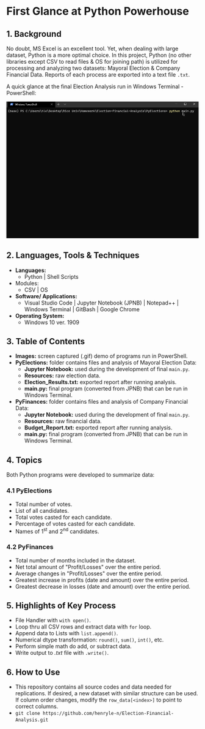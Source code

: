 # First Glance at Python Powerhouse
## 1. Background
No doubt, MS Excel is an excellent tool. Yet, when dealing with large dataset, Python is a more optimal choice. In this project, Python (no other libraries except CSV to read files & OS for joining path) is utilized for processing and analyzing two datasets: Mayoral Election & Company Financial Data. Reports of each process are exported into a text file `.txt`.

A quick glance at the final Election Analysis run in Windows Terminal - PowerShell:
<div align="center">
    <img src="./Images/demoE.gif" width=600px/>
</div>

## 2. Languages, Tools & Techniques
* **Languages:**
    * Python | Shell Scripts
* Modules:
    * CSV | OS
* **Software/ Applications:**
    * Visual Studio Code | Jupyter Notebook (JPNB) | Notepad++ | Windows Terminal | GitBash | Google Chrome
* **Operating System:**
    * Windows 10 ver. 1909
## 3. Table of Contents
* **Images:** screen captured (.gif) demo of programs run in PowerShell.
* **PyElections:** folder contains files and analysis of Mayoral Election Data:
    * **Jupyter Notebook:** used during the development of final `main.py`.
    * **Resources:** raw election data.
    * **Election_Results.txt:** exported report after running analysis.
    * **main.py:** final program (converted from JPNB) that can be run in Windows Terminal.
* **PyFinances:** folder contains files and analysis of Company Financial Data:
    * **Jupyter Notebook:** used during the development of final `main.py`.
    * **Resources:** raw financial data.
    * **Budget_Report.txt:** exported report after running analysis.
    * **main.py:** final program (converted from JPNB) that can be run in Windows Terminal.
## 4. Topics
Both Python programs were developed to summarize data:
### 4.1 PyElections
* Total number of votes.
* List of all candidates.
* Total votes casted for each candidate.
* Percentage of votes casted for each candidate.
* Names of 1<sup>st</sup> and 2<sup>nd</sup> candidates.

### 4.2 PyFinances
*  Total number of months included in the dataset.
*  Net total amount of "Profit/Losses" over the entire period.
*  Average changes in "Profit/Losses" over the entire period.
*  Greatest increase in profits (date and amount) over the entire period.
*  Greatest decrease in losses (date and amount) over the entire period.

## 5. Highlights of Key Process
* File Handler with `with open()`.
* Loop thru all CSV rows and extract data with `for` loop.
* Append data to Lists with `list.append()`.
* Numerical dtype transformation: `round()`, `sum()`, `int()`, etc.
* Perform simple math do add, or subtract data.
* Write output to _.txt_ file with `.write()`.

## 6. How to Use
* This repository contains all source codes and data needed for replications. If desired, a new dataset with similar structure can be used. If column order changes, modify the `row_data[<index>]` to point to correct columns.
* `git clone https://github.com/henryle-n/Election-Financial-Analysis.git`
